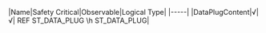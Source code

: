 ﻿

|Name|Safety Critical|Observable|Logical Type|
|-----|
|DataPlugContent|√|√| REF ST_DATA_PLUG \h ST_DATA_PLUG|

